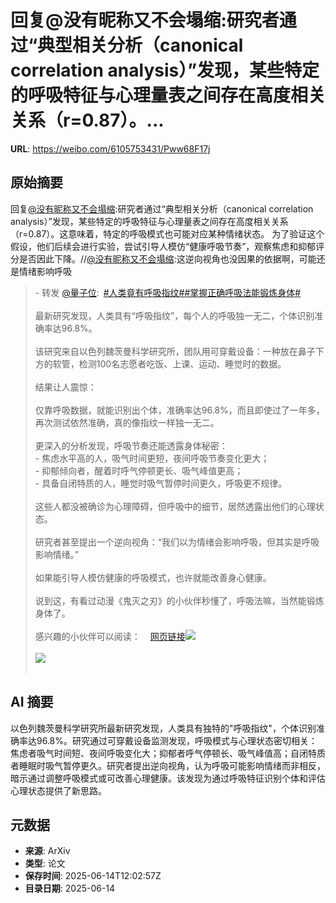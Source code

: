 # 回复@没有昵称又不会塌缩:研究者通过“典型相关分析（canonical correlation analysis）”发现，某些特定的呼吸特征与心理量表之间存在高度相关关系（r=0.87）。...

**URL**: https://weibo.com/6105753431/Pww68F17j

## 原始摘要

回复<a href="https://weibo.com/n/%E6%B2%A1%E6%9C%89%E6%98%B5%E7%A7%B0%E5%8F%88%E4%B8%8D%E4%BC%9A%E5%A1%8C%E7%BC%A9">@没有昵称又不会塌缩</a>:研究者通过“典型相关分析（canonical correlation analysis）”发现，某些特定的呼吸特征与心理量表之间存在高度相关关系（r=0.87）。这意味着，特定的呼吸模式也可能对应某种情绪状态。  为了验证这个假设，他们后续会进行实验，尝试引导人模仿“健康呼吸节奏”，观察焦虑和抑郁评分是否因此下降。//<a href="https://weibo.com/n/%E6%B2%A1%E6%9C%89%E6%98%B5%E7%A7%B0%E5%8F%88%E4%B8%8D%E4%BC%9A%E5%A1%8C%E7%BC%A9">@没有昵称又不会塌缩</a>:这逆向视角也没因果的依据啊，可能还是情绪影响呼吸<br><blockquote> - 转发 <a href="https://weibo.com/6105753431" target="_blank">@量子位</a>: <a href="https://m.weibo.cn/search?containerid=231522type%3D1%26t%3D10%26q%3D%23%E4%BA%BA%E7%B1%BB%E7%AB%9F%E6%9C%89%E5%91%BC%E5%90%B8%E6%8C%87%E7%BA%B9%23&amp;extparam=%23%E4%BA%BA%E7%B1%BB%E7%AB%9F%E6%9C%89%E5%91%BC%E5%90%B8%E6%8C%87%E7%BA%B9%23" data-hide=""><span class="surl-text">#人类竟有呼吸指纹#</span></a><a href="https://m.weibo.cn/search?containerid=231522type%3D1%26t%3D10%26q%3D%23%E6%8E%8C%E6%8F%A1%E6%AD%A3%E7%A1%AE%E5%91%BC%E5%90%B8%E6%B3%95%E8%83%BD%E9%94%BB%E7%82%BC%E8%BA%AB%E4%BD%93%23&amp;extparam=%23%E6%8E%8C%E6%8F%A1%E6%AD%A3%E7%A1%AE%E5%91%BC%E5%90%B8%E6%B3%95%E8%83%BD%E9%94%BB%E7%82%BC%E8%BA%AB%E4%BD%93%23" data-hide=""><span class="surl-text">#掌握正确呼吸法能锻炼身体#</span></a><br><br>最新研究发现，人类具有“呼吸指纹”，每个人的呼吸独一无二，个体识别准确率达96.8%。<br><br>该研究来自以色列魏茨曼科学研究所，团队用可穿戴设备：一种放在鼻子下方的软管，检测100名志愿者吃饭、上课、运动、睡觉时的数据。<br><br>结果让人震惊：<br><br>仅靠呼吸数据，就能识别出个体，准确率达96.8%，而且即使过了一年多，再次测试依然准确，真的像指纹一样独一无二。<br>    <br>更深入的分析发现，呼吸节奏还能透露身体秘密：<br>    - 焦虑水平高的人，吸气时间更短，夜间呼吸节奏变化更大；<br>    - 抑郁倾向者，醒着时呼气停顿更长、吸气峰值更高；<br>    - 具备自闭特质的人，睡觉时吸气暂停时间更久，呼吸更不规律。<br>        <br>这些人都没被确诊为心理障碍，但呼吸中的细节，居然透露出他们的心理状态。<br><br>研究者甚至提出一个逆向视角：“我们以为情绪会影响呼吸，但其实是呼吸影响情绪。”<br><br>如果能引导人模仿健康的呼吸模式，也许就能改善身心健康。<br><br>说到这，有看过动漫《鬼灭之刃》的小伙伴秒懂了，呼吸法嘛，当然能锻炼身体了。<br><br>感兴趣的小伙伴可以阅读：<a href="https://weibo.cn/sinaurl?u=https%3A%2F%2Fmedicalxpress.com%2Fnews%2F2025-06-kind-humans-unique-fingerprints-health.html" data-hide=""><span class="url-icon"><img style="width: 1rem;height: 1rem" src="https://h5.sinaimg.cn/upload/2015/09/25/3/timeline_card_small_web_default.png" referrerpolicy="no-referrer"></span><span class="surl-text">网页链接</span></a><img style="" src="https://tvax1.sinaimg.cn/large/006Fd7o3gy1i2dtyqqkwmj30m80db41k.jpg" referrerpolicy="no-referrer"><br><br><img style="" src="https://tvax4.sinaimg.cn/large/006Fd7o3gy1i2dtysafmmj30m80eatd5.jpg" referrerpolicy="no-referrer"><br><br></blockquote>

## AI 摘要

以色列魏茨曼科学研究所最新研究发现，人类具有独特的"呼吸指纹"，个体识别准确率达96.8%。研究通过可穿戴设备监测发现，呼吸模式与心理状态密切相关：焦虑者吸气时间短、夜间呼吸变化大；抑郁者呼气停顿长、吸气峰值高；自闭特质者睡眠时吸气暂停更久。研究者提出逆向视角，认为呼吸可能影响情绪而非相反，暗示通过调整呼吸模式或可改善心理健康。该发现为通过呼吸特征识别个体和评估心理状态提供了新思路。

## 元数据

- **来源**: ArXiv
- **类型**: 论文
- **保存时间**: 2025-06-14T12:02:57Z
- **目录日期**: 2025-06-14
